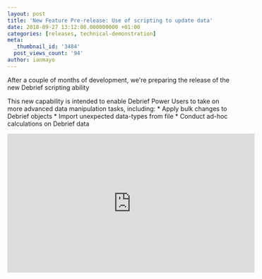 ```yaml
---
layout: post
title: 'New Feature Pre-release: Use of scripting to update data'
date: 2018-09-27 13:12:08.000000000 +01:00
categories: [releases, technical-demonstration]
meta:
  _thumbnail_id: '3484'
  post_views_count: '94'
author: ianmayo
---
```

<p>After a couple of months of development, we're preparing the release of the new Debrief scripting ability</p>
<p>This new capability is intended to enable Debrief Power Users to take on more advanced data manipulation tasks,
including:
* Apply bulk changes to Debrief objects
* Import unexpected data-types from file
* Conduct ad-hoc calculations on Debrief data

<p>
<iframe width="560" height="315" src="https://www.youtube.com/embed/vJ1dbZbbI5k" frameborder="0" allow="autoplay; encrypted-media" allowfullscreen></iframe></p>
